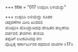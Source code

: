 +++
title = "017 ಉಪ್ಪರಿಸಿ ಲಳಿಯೆದ್ದು"

+++
ಉಪ್ಪರಿಸಿ ಲಳಿಯೆದ್ದು ಸೂತರ   
ಚಪ್ಪರಣೆಗಳ ಮೀರಿ ಖುರದಲಿ   
ಖೊಪ್ಪರಿಸಿ ಹೊಯ್ದಾಡಿದವು ಹೇಷಿತದ ಹಲ್ಲಣೆಯ   
ದರ್ಪದಲಿ ತೇಜಿಗಳು ತೇಜಿಯ   
ತಪ್ಪಡಿಗೆ ಲಟಕಟಿಸಿದವು ರಣ   
ವೊಪ್ಪಿತೈ ಕರ್ಣಾರ್ಜುನರ ರಥವಾಜಿ ವಾಜಿಗಳ       ॥17॥